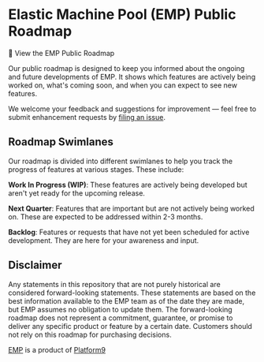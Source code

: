 # Elastic Machine Pool (EMP) Public Roadmap

🚀 View the EMP Public Roadmap

Our public roadmap is designed to keep you informed about the ongoing and future developments of EMP. It shows which features are actively being worked on, what's coming soon, and when you can expect to see new features.

We welcome your feedback and suggestions for improvement — feel free to submit enhancement requests by [filing an issue](https://github.com/platform9/emp-roadmap/issues).

## Roadmap Swimlanes

Our roadmap is divided into different swimlanes to help you track the progress of features at various stages. These include:

**Work In Progress (WIP)**: These features are actively being developed but aren't yet ready for the upcoming release.

**Next Quarter**: Features that are important but are not actively being worked on. These are expected to be addressed within 2-3 months.

**Backlog**: Features or requests that have not yet been scheduled for active development. They are here for your awareness and input.

## Disclaimer

Any statements in this repository that are not purely historical are considered forward-looking statements. These statements are based on the best information available to the EMP team as of the date they are made, but EMP assumes no obligation to update them. The forward-looking roadmap does not represent a commitment, guarantee, or promise to deliver any specific product or feature by a certain date. Customers should not rely on this roadmap for purchasing decisions.

[EMP](https://elasticmachinepool.com) is a product of [Platform9](https://platform9.com)

